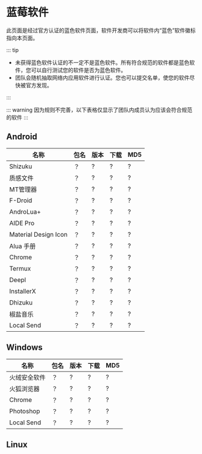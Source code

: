 # 蓝莓软件

此页面是经过官方认证的蓝色软件页面，软件开发商可以将软件内“蓝色”软件徽标指向本页面。

::: tip

* 未获得蓝色软件认证的不一定不是蓝色软件。所有符合规范的软件都是蓝色软件，您可以自行测试您的软件是否为蓝色软件。
* 团队会随机抽取网络内应用软件进行认证。您也可以提交名单，使您的软件尽快被官方发现。

:::

::: warning
因为规则不完善，以下表格仅显示了团队内成员认为应该会符合规范的软件
:::

## Android

| 名称                 | 包名 | 版本 | 下载 | MD5 |
| -------------------- | ---- | ---- | ---- | --- |
| Shizuku              | ？   | ?    | ?    | ?   |
| 质感文件             | ？   | ?    | ?    | ?   |
| MT管理器             | ？   | ?    | ?    | ?   |
| F-Droid              | ？   | ?    | ?    | ?   |
| AndroLua+            | ？   | ?    | ?    | ?   |
| AIDE Pro             | ？   | ?    | ?    | ?   |
| Material Design Icon | ？   | ?    | ?    | ?   |
| Alua 手册            | ？   | ?    | ?    | ?   |
| Chrome               | ？   | ?    | ?    | ?   |
| Termux               | ？   | ?    | ?    | ?   |
| Deepl                | ？   | ?    | ?    | ?   |
| InstallerX           | ？   | ?    | ?    | ?   |
| Dhizuku              | ？   | ?    | ?    | ?   |
| 椒盐音乐             | ？   | ?    | ?    | ?   |
| Local Send           | ？   | ?    | ?    | ?   |

## Windows

| 名称         | 包名 | 版本 | 下载 | MD5 |
| ------------ | ---- | ---- | ---- | --- |
| 火绒安全软件 | ？   | ?    | ?    | ?   |
| 火狐浏览器   | ？   | ?    | ?    | ?   |
| Chrome       | ？   | ?    | ?    | ?   |
| Photoshop    | ？   | ?    | ?    | ?   |
| Local Send   | ？   | ?    | ?    | ?   |

## Linux

